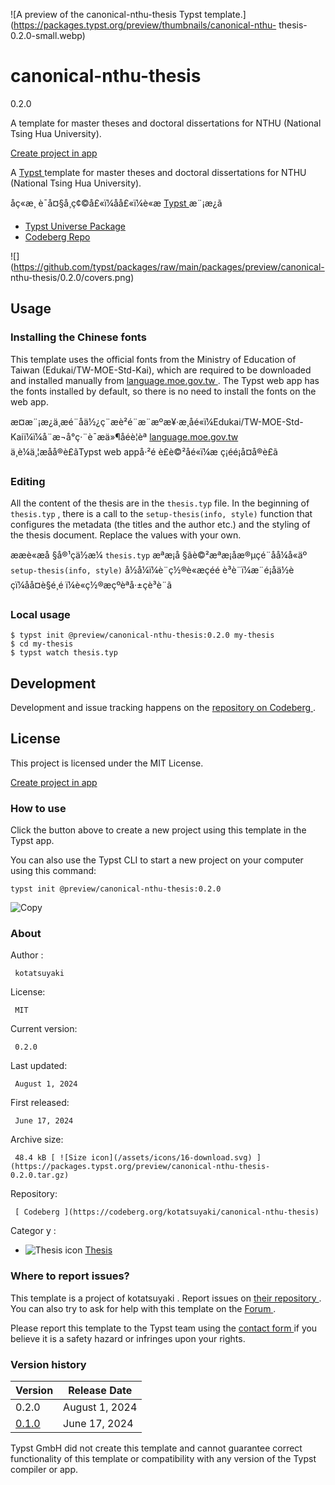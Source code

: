 ![A preview of the canonical-nthu-thesis Typst
template.](https://packages.typst.org/preview/thumbnails/canonical-nthu-
thesis-0.2.0-small.webp)

#  canonical-nthu-thesis

0.2.0

A template for master theses and doctoral dissertations for NTHU (National
Tsing Hua University).

[ Create project in app ](/app?template=canonical-nthu-thesis&version=0.2.0)

A [ Typst ](https://typst.app/docs/) template for master theses and doctoral
dissertations for NTHU (National Tsing Hua University).

åç«æ¸ è¯å¤§å­¸ç¢©å£«ï¼åå£«ï¼è«æ [ Typst ](https://typst.app/docs/)
æ¨¡æ¿ã

  * [ Typst Universe Package ](https://typst.app/universe/package/canonical-nthu-thesis)
  * [ Codeberg Repo ](https://codeberg.org/kotatsuyaki/canonical-nthu-thesis)

![](https://github.com/typst/packages/raw/main/packages/preview/canonical-
nthu-thesis/0.2.0/covers.png)

##  Usage

###  Installing the Chinese fonts

This template uses the official fonts from the Ministry of Education of Taiwan
(Edukai/TW-MOE-Std-Kai), which are required to be downloaded and installed
manually from [ language.moe.gov.tw
](https://language.moe.gov.tw/001/Upload/Files/site_content/M0001/edukai-5.0.zip)
. The Typst web app has the fonts installed by default, so there is no need to
install the fonts on the web app.

æ­¤æ¨¡æ¿ä¸­æé¨åä½¿ç¨æè²é¨æ¨æºæ¥·æ¸å­é«ï¼Edukai/TW-MOE-Std-
Kaiï¼ï¼å¨æ¬å°ç·¨è­¯æä»¶åéè¦èª [ language.moe.gov.tw
](https://language.moe.gov.tw/001/Upload/Files/site_content/M0001/edukai-5.0.zip)
ä¸è¼ä¸¦æåå®è£ãTypst web appå·²é è£è©²å­é«ï¼æ
ç¡éé¡å¤å®è£ã

###  Editing

All the content of the thesis are in the ` thesis.typ ` file. In the beginning
of ` thesis.typ ` , there is a call to the ` setup-thesis(info, style) `
function that configures the metadata (the titles and the author etc.) and the
styling of the thesis document. Replace the values with your own.

ææè«æå §å®¹çä½æ¼ ` thesis.typ ` æªæ¡å
§ãè©²æªæ¡åæ®µçé¨åå¼å«äº ` setup-thesis(info, style) `
å½å¼ï¼è¨­ç½®è«æçéé è³è¨ï¼æ¨é¡åä½è ç­ï¼åå¤è§é¸é
ï¼è«ç½®æçºèªå·±çè³è¨ã

###  Local usage

    
    
    $ typst init @preview/canonical-nthu-thesis:0.2.0 my-thesis
    $ cd my-thesis
    $ typst watch thesis.typ
    

##  Development

Development and issue tracking happens on the [ repository on Codeberg
](https://codeberg.org/kotatsuyaki/canonical-nthu-thesis) .

##  License

This project is licensed under the MIT License.

[ Create project in app ](/app?template=canonical-nthu-thesis&version=0.2.0)

###  How to use

Click the button above to create a new project using this template in the
Typst app.

You can also use the Typst CLI to start a new project on your computer using
this command:

    
    
    typst init @preview/canonical-nthu-thesis:0.2.0

![Copy](/assets/icons/16-copy.svg)

###  About

Author  :

     kotatsuyaki 
License:

     MIT 
Current version:

     0.2.0 
Last updated:

     August 1, 2024 
First released:

     June 17, 2024 
Archive size:

     48.4 kB [ ![Size icon](/assets/icons/16-download.svg) ](https://packages.typst.org/preview/canonical-nthu-thesis-0.2.0.tar.gz)
Repository:

     [ Codeberg ](https://codeberg.org/kotatsuyaki/canonical-nthu-thesis)
Categor  y  :

    

  * ![Thesis icon](/assets/icons/16-mortarboard.svg) [ Thesis ](https://typst.app/universe/search/?category=thesis)

###  Where to report issues?

This  template  is a project of  kotatsuyaki  .  Report issues on  [ their
repository ](https://codeberg.org/kotatsuyaki/canonical-nthu-thesis) .  You
can also try to ask for help with this  template  on the  [ Forum
](https://forum.typst.app) .

Please report this  template  to the Typst team using the  [ contact form
](https://typst.app/contact) if you believe it is a safety hazard or infringes
upon your rights.

###  Version history

Version  |  Release Date   
---|---  
0.2.0  |  August 1, 2024   
[ 0.1.0 ](https://typst.app/universe/package/canonical-nthu-thesis/0.1.0/) |  June 17, 2024   
  
Typst GmbH did not create this  template  and cannot guarantee correct
functionality of this  template  or compatibility with any version of the
Typst compiler or app.

